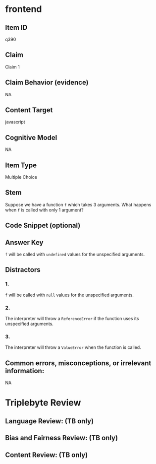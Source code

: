 # frontend

## Item ID
q390

## Claim
Claim 1

## Claim Behavior (evidence)
NA

## Content Target
javascript

## Cognitive Model
NA

## Item Type
Multiple Choice

## Stem
Suppose we have a function `f` which takes 3 arguments. What happens when `f` is called with only 1 argument?

## Code Snippet (optional)


## Answer Key
`f` will be called with `undefined` values for the unspecified arguments.

## Distractors

### 1.
`f` will be called with `null` values for the unspecified arguments.

### 2.
The interpreter will throw a `ReferenceError` if the function uses its unspecified arguments.

### 3.
The interpreter will throw a `ValueError` when the function is called.

## Common errors, misconceptions, or irrelevant information:
NA

# Triplebyte Review


## Language Review: (TB only)


## Bias and Fairness Review: (TB only)


## Content Review: (TB only)

